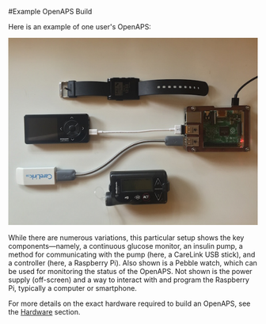 #Example OpenAPS Build

Here is an example of one user's OpenAPS:

![](../Images/System_Overview.jpg)

While there are numerous variations, this particular setup shows the key components—namely, a continuous glucose monitor, an insulin pump, a method for communicating with the pump (here, a CareLink USB stick), and a controller (here, a Raspberry Pi). Also shown is a Pebble watch, which can be used for monitoring the status of the OpenAPS. Not shown is the power supply (off-screen) and a way to interact with and program the Raspberry Pi, typically a computer or smartphone.

For more details on the exact hardware required to build an OpenAPS, see the [Hardware](../Hardware/hardware.md) section.